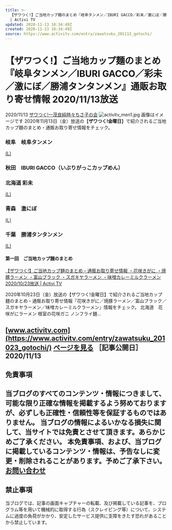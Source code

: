 ```yaml
---
title: >-
  【ザワつく!】ご当地カップ麺のまとめ『岐阜タンメン／IBURI GACCO／彩未／激にぼ／勝浦タンタンメン』通販お取り寄せ情報　 2020/11/13放送
  | Activi TV
updated: 2020-11-13 10:34:49Z
created: 2020-11-13 10:34:49Z
source: https://www.activitv.com/entry/zawatsuku_201113_gotochi/
---
```


# 【ザワつく!】ご当地カップ麺のまとめ『岐阜タンメン／IBURI GACCO／彩未／激にぼ／勝浦タンタンメン』通販お取り寄せ情報 2020/11/13放送

<div style="display: none;">  </div>

2020/11/13
 [ザワつく!一茂良純時々ちさ子の会](https://www.activitv.com/entry/category/tv/zawatsuku/)
![activitv_men1.jpg](../_resources/activitv_men1.jpg)
画像はイメージです
2020年11月13日（金）放送の【**ザワつく!金曜日**】で紹介されるご当地カップ麺のまとめ・通販お取り寄せ情報をチェック。

### 岐阜　岐阜タンメン

[(L)](https://www.amazon.co.jp/dp/B07P8NKC28?tag=activitv-22&linkCode=osi&th=1&psc=1)

### 秋田　IBURI GACCO（いぶりがっこカップめん）

### 北海道 彩未

[(L)](https://www.amazon.co.jp/dp/B08JG27WDW?tag=activitv-22&linkCode=osi&th=1&psc=1)

### 青森　激にぼ

[(L)](https://www.amazon.co.jp/dp/B00JSIXUKC?tag=activitv-22&linkCode=osi&th=1&psc=1)

### 千葉　勝浦タンタンメン

[(L)](https://www.amazon.co.jp/dp/B01HCMHWTU?tag=activitv-22&linkCode=osi&th=1&psc=1)

#### 第一回　ご当地カップ麺のまとめ

[【ザワつく!】ご当地カップ麺のまとめ・通販お取り寄せ情報 ・花咲きがに ・焼豚ラーメン ・富山ブラック ・スガキヤラーメン ・味噌カレーミルクラーメン 2020/10/23放送 | Activi TV](https://www.activitv.com/entry/zawatsuku_201023_gotochi/)

2020年10月23日（金）放送の【ザワつく!金曜日】で紹介されるご当地カップ麺のまとめ・通販お取り寄せ情報『花咲きがに／焼豚ラーメン／富山ブラック／スガキヤラーメン／味噌カレーミルクラーメン』情報をチェック。 北海道　花咲がにラーメン 根室の花咲ガニ ノンフライ麺…

[www.activitv.com](https://www.activitv.com/entry/zawatsuku_201023_gotochi/)
[ページを見る](https://www.activitv.com/entry/zawatsuku_201023_gotochi/)
［記事公開日］2020/11/13
-

## 免責事項

当ブログのすべてのコンテンツ・情報につきまして、可能な限り正確な情報を掲載するよう努めておりますが、必ずしも正確性・信頼性等を保証するものではありません。
当ブログの情報によるいかなる損失に関して、当サイトでは免責とさせて頂きます。あらかじめご了承ください。
本免責事項、および、当ブログに掲載しているコンテンツ・情報は、予告なしに変更・削除されることがあります。予めご了承下さい。
[お問い合わせ](https://www.activitv.com/tvcontacts/)
-

## 禁止事項

当ブログでは、記事の画面キャプチャーの転載、及び掲載している記事を、プログラム等を用いて機械的に取得する行為（スクレイピング等）について、システムに過度の負荷がかかり、安定したサービス提供に支障をきたす恐れがあることから禁止しています。